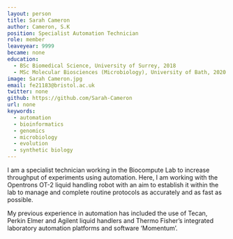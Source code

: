 ```yaml
---
layout: person
title: Sarah Cameron
author: Cameron, S.K
position: Specialist Automation Technician
role: member
leaveyear: 9999
became: none
education:
  - BSc Biomedical Science, University of Surrey, 2018
  - MSc Molecular Biosciences (Microbiology), University of Bath, 2020
image: Sarah Cameron.jpg
email: fe21183@bristol.ac.uk 
twitter: none
github: https://github.com/Sarah-Cameron 
url: none
keywords:
  - automation
  - bioinformatics
  - genomics
  - microbiology
  - evolution
  - synthetic biology
---
```

I am a specialist technician working in the Biocompute Lab to increase throughput of experiments using automation. Here, I am working with the Opentrons OT-2 liquid handling robot with an aim to establish it within the lab to manage and complete routine protocols as accurately and as fast as possible.

My previous experience in automation has included the use of Tecan, Perkin Elmer and Agilent liquid handlers and Thermo Fisher’s integrated laboratory automation platforms and software ‘Momentum’. 